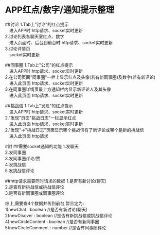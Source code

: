 # APP红点/数字/通知提示整理
##讨论
1.Tab上"讨论"的红点提示  
&emsp;进入APP时 http请求、socket实时更新  
2.讨论列表各聊天室红点、数字  
&emsp;进入页面时、后台到前台时 http请求、socket实时更新  
3.讨论详情页  
&emsp;socket实时更新  

##同事圈
1.Tab上"公司"的红点提示  
&emsp;进入APP时 http请求、socket实时更新  
2.在公司页面"同事圈"一栏上显示红点及头像(若有新同事圈)及数字(若有新评论)  
&emsp;进入此页面 http请求、socket实时更新  
3.在同事圈详情页最上方通知栏内显示新评论人及其头像  
&emsp;进入此页面 http请求、socket实时更新  

##挑战信
1.Tab上"发现"的红点提示  
&emsp;进入APP时 http请求、socket实时更新  
2."发现"页面"挑战日志"一栏显示红点  
&emsp;进入此页面 http请求、socket实时更新  
2."发现"->"挑战日志"页面显示哪个挑战信有了新评论或哪个是新的挑战信  
&emsp;进入此页面 http请求  

#附
##需要socket通知的功能
1.发聊天  
2.发同事圈  
3.发同事圈评论/赞  
4.发挑战信  
5.发挑战信评论  

##http请求需要同时请求的数据
1.是否有新讨论(聊天)  
2.是否有新挑战信或挑战信评论  
3.是否有新同事圈或同事圈评论  

综上,需要查4个数据并传到前台,暂且定为:  
1)newChat : boolean     //是否有新讨论(聊天)  
2)newDisover : boolean  //是否有新挑战信或挑战信评论  
4)newCircleContent : boolean //是否有新同事圈  
5)newCircleComment : number //是否有同事圈评论  

